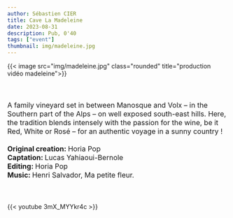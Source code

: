 ```yaml
---
author: Sébastien CIER
title: Cave La Madeleine
date: 2023-08-31
description: Pub, 0'40
tags: ["event"]
thumbnail: img/madeleine.jpg
---
```

{{< image src="img/madeleine.jpg" class="rounded" title="production vidéo madeleine">}}

<p style='margin:0cm;font-size:16px;'>&nbsp;</p>
<p style='margin:0cm;font-size:16px;'>&nbsp;</p>
<p style='margin:0cm;font-size:16px;'>A family vineyard set in between Manosque and Volx – in the Southern part of the Alps – on well exposed south-east hills. Here, the tradition blends intensely with the passion for the wine, be it Red, White or Ros&eacute; – for an authentic voyage in a sunny country !</p>
<p style='margin:0cm;font-size:16px;'>&nbsp;</p>
<p style='margin:0cm;font-size:16px;'><strong>Original creation: </strong>Horia Pop</p>
<p style='margin:0cm;font-size:16px;'><strong>Captation: </strong>Lucas Yahiaoui-Bernole</p>
<p style='margin:0cm;font-size:16px;'><strong>Editing: </strong>Horia Pop</p>
<p style='margin:0cm;font-size:16px;'><strong>Music: </strong>Henri Salvador, Ma petite fleur.</p>
<p style='margin:0cm;font-size:16px;'>&nbsp;</p>
<p style='margin:0cm;font-size:16px;'>&nbsp;</p>

{{< youtube 3mX_MYYkr4c >}}



